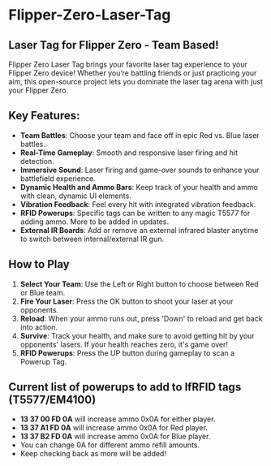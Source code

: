 # Flipper-Zero-Laser-Tag

## Laser Tag for Flipper Zero - Team Based!

Flipper Zero Laser Tag brings your favorite laser tag experience to your Flipper Zero device! Whether you’re battling friends or just practicing your aim, this open-source project lets you dominate the laser tag arena with just your Flipper Zero.

## Key Features:

- **Team Battles**: Choose your team and face off in epic Red vs. Blue laser battles.
- **Real-Time Gameplay**: Smooth and responsive laser firing and hit detection.
- **Immersive Sound**: Laser firing and game-over sounds to enhance your battlefield experience.
- **Dynamic Health and Ammo Bars**: Keep track of your health and ammo with clean, dynamic UI elements.
- **Vibration Feedback**: Feel every hit with integrated vibration feedback.
- **RFID Powerups**: Specific tags can be written to any magic T5577 for adding ammo. More to be added in updates.
- **External IR Boards**: Add or remove an external infrared blaster anytime to switch between internal/external IR gun.

## How to Play

1. **Select Your Team**: Use the Left or Right button to choose between Red or Blue team.
2. **Fire Your Laser**: Press the OK button to shoot your laser at your opponents.
3. **Reload**: When your ammo runs out, press 'Down' to reload and get back into action.
4. **Survive**: Track your health, and make sure to avoid getting hit by your opponents' lasers. If your health reaches zero, it's game over!
5. **RFID Powerups**: Press the UP button during gameplay to scan a Powerup Tag.

## Current list of powerups to add to lfRFID tags (T5577/EM4100)

- **13 37 00 FD 0A** will increase ammo 0x0A for either player.
- **13 37 A1 FD 0A** will increase ammo 0x0A for Red player.
- **13 37 B2 FD 0A** will increase ammo 0x0A for Blue player.
- You can change 0A for different ammo refill amounts.
- Keep checking back as more will be added!
